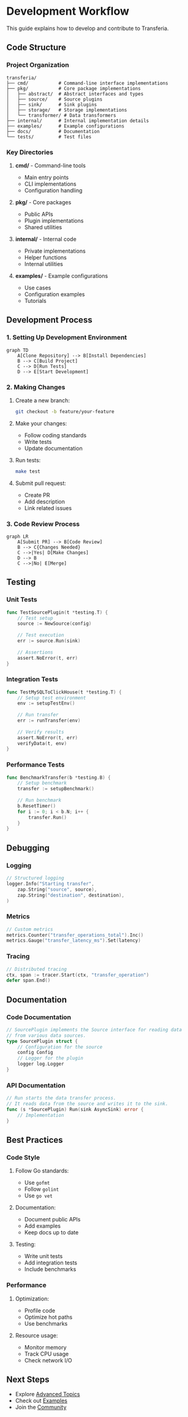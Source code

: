 # Development Workflow

This guide explains how to develop and contribute to Transferia.

## Code Structure

### Project Organization

```
transferia/
├── cmd/           # Command-line interface implementations
├── pkg/           # Core package implementations
│   ├── abstract/  # Abstract interfaces and types
│   ├── source/    # Source plugins
│   ├── sink/      # Sink plugins
│   ├── storage/   # Storage implementations
│   └── transformer/ # Data transformers
├── internal/      # Internal implementation details
├── examples/      # Example configurations
├── docs/          # Documentation
└── tests/         # Test files
```

### Key Directories

1. **cmd/** - Command-line tools
   - Main entry points
   - CLI implementations
   - Configuration handling

2. **pkg/** - Core packages
   - Public APIs
   - Plugin implementations
   - Shared utilities

3. **internal/** - Internal code
   - Private implementations
   - Helper functions
   - Internal utilities

4. **examples/** - Example configurations
   - Use cases
   - Configuration examples
   - Tutorials

## Development Process

### 1. Setting Up Development Environment

```mermaid
graph TD
    A[Clone Repository] --> B[Install Dependencies]
    B --> C[Build Project]
    C --> D[Run Tests]
    D --> E[Start Development]
```

### 2. Making Changes

1. Create a new branch:
   ```bash
   git checkout -b feature/your-feature
   ```

2. Make your changes:
   - Follow coding standards
   - Write tests
   - Update documentation

3. Run tests:
   ```bash
   make test
   ```

4. Submit pull request:
   - Create PR
   - Add description
   - Link related issues

### 3. Code Review Process

```mermaid
graph LR
    A[Submit PR] --> B[Code Review]
    B --> C{Changes Needed}
    C -->|Yes| D[Make Changes]
    D --> B
    C -->|No| E[Merge]
```

## Testing

### Unit Tests

```go
func TestSourcePlugin(t *testing.T) {
    // Test setup
    source := NewSource(config)
    
    // Test execution
    err := source.Run(sink)
    
    // Assertions
    assert.NoError(t, err)
}
```

### Integration Tests

```go
func TestMySQLToClickHouse(t *testing.T) {
    // Setup test environment
    env := setupTestEnv()
    
    // Run transfer
    err := runTransfer(env)
    
    // Verify results
    assert.NoError(t, err)
    verifyData(t, env)
}
```

### Performance Tests

```go
func BenchmarkTransfer(b *testing.B) {
    // Setup benchmark
    transfer := setupBenchmark()
    
    // Run benchmark
    b.ResetTimer()
    for i := 0; i < b.N; i++ {
        transfer.Run()
    }
}
```

## Debugging

### Logging

```go
// Structured logging
logger.Info("Starting transfer",
    zap.String("source", source),
    zap.String("destination", destination),
)
```

### Metrics

```go
// Custom metrics
metrics.Counter("transfer_operations_total").Inc()
metrics.Gauge("transfer_latency_ms").Set(latency)
```

### Tracing

```go
// Distributed tracing
ctx, span := tracer.Start(ctx, "transfer_operation")
defer span.End()
```

## Documentation

### Code Documentation

```go
// SourcePlugin implements the Source interface for reading data
// from various data sources.
type SourcePlugin struct {
    // Configuration for the source
    config Config
    // Logger for the plugin
    logger log.Logger
}
```

### API Documentation

```go
// Run starts the data transfer process.
// It reads data from the source and writes it to the sink.
func (s *SourcePlugin) Run(sink AsyncSink) error {
    // Implementation
}
```

## Best Practices

### Code Style

1. Follow Go standards:
   - Use `gofmt`
   - Follow `golint`
   - Use `go vet`

2. Documentation:
   - Document public APIs
   - Add examples
   - Keep docs up to date

3. Testing:
   - Write unit tests
   - Add integration tests
   - Include benchmarks

### Performance

1. Optimization:
   - Profile code
   - Optimize hot paths
   - Use benchmarks

2. Resource usage:
   - Monitor memory
   - Track CPU usage
   - Check network I/O

## Next Steps

- Explore [Advanced Topics](./advanced.md)
- Check out [Examples](../examples)
- Join the [Community](https://github.com/transferia/transferia/discussions) 